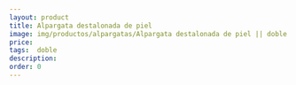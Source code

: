 ```yaml
---
layout: product
title: Alpargata destalonada de piel 
image: img/productos/alpargatas/Alpargata destalonada de piel || doble.jpeg
price: 
tags:  doble
description: 
order: 0
---
```

